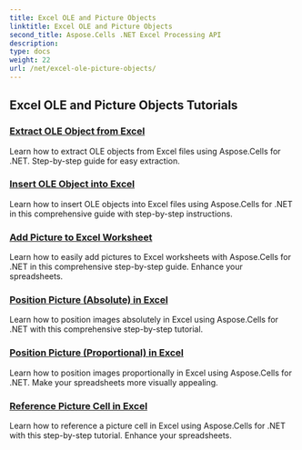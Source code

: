 ```yaml
---
title: Excel OLE and Picture Objects
linktitle: Excel OLE and Picture Objects
second_title: Aspose.Cells .NET Excel Processing API
description: 
type: docs
weight: 22
url: /net/excel-ole-picture-objects/
---
```


## Excel OLE and Picture Objects Tutorials
### [Extract OLE Object from Excel](./extract-ole-object-from-excel/)
Learn how to extract OLE objects from Excel files using Aspose.Cells for .NET. Step-by-step guide for easy extraction.
### [Insert OLE Object into Excel](./insert-ole-object-into-excel/)
Learn how to insert OLE objects into Excel files using Aspose.Cells for .NET in this comprehensive guide with step-by-step instructions.
### [Add Picture to Excel Worksheet](./add-picture-to-excel/)
Learn how to easily add pictures to Excel worksheets with Aspose.Cells for .NET in this comprehensive step-by-step guide. Enhance your spreadsheets.
### [Position Picture (Absolute) in Excel](./position-picture-absolute-excel/)
Learn how to position images absolutely in Excel using Aspose.Cells for .NET with this comprehensive step-by-step tutorial.
### [Position Picture (Proportional) in Excel](./position-picture-proportional-excel/)
Learn how to position images proportionally in Excel using Aspose.Cells for .NET. Make your spreadsheets more visually appealing.
### [Reference Picture Cell in Excel](./reference-picture-cell-excel/)
Learn how to reference a picture cell in Excel using Aspose.Cells for .NET with this step-by-step tutorial. Enhance your spreadsheets.